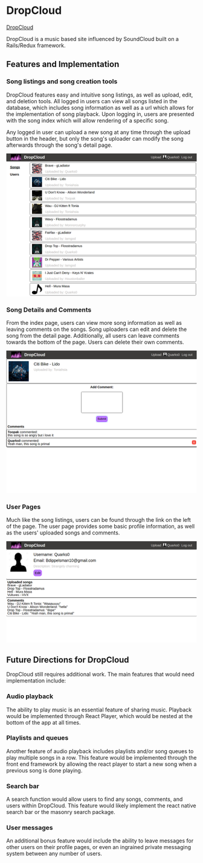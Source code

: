 # DropCloud
[DropCloud][dropcloud]

[dropcloud]: http://dropcloud.online/

DropCloud is a music based site influenced by SoundCloud built on a Rails/Redux framework.

## Features and Implementation

### Song listings and song creation tools

DropCloud features easy and intuitive song listings, as well as upload, edit, and deletion tools. All logged in users can view all songs listed in the database, which includes song information as well as a url which allows for the implementation of song playback. Upon logging in, users are presented with the song index which will allow rendering of a specific song.

Any logged in user can upload a new song at any time through the upload button in the header, but only the song's uploader can modify the song afterwards through the song's detail page.

![songindex](docs/wireframes/index.png)

### Song Details and Comments

From the index page, users can view more song information as well as leaving comments on the songs. Song uploaders can edit and delete the song from the detail page. Additionally, all users can leave comments towards the bottom of the page. Users can delete their own comments.

![song_detail](docs/wireframes/song_detail.png)

### User Pages

Much like the song listings, users can be found through the link on the left of the page. The user page provides some basic profile information, as well as the users' uploaded songs and comments.

![userpage](docs/wireframes/user.png)

## Future Directions for DropCloud

DropCloud still requires additional work. The main features that would need implementation include:

### Audio playback

The ability to play music is an essential feature of sharing music. Playback would be implemented through React Player, which would be nested at the bottom of the app at all times.

### Playlists and queues

Another feature of audio playback includes playlists and/or song queues to play multiple songs in a row. This feature would be implemented through the front end framework by allowing the react player to start a new song when a previous song is done playing.

### Search bar

A search function would allow users to find any songs, comments, and users within DropCloud. This feature would likely implement the react native search bar or the masonry search package.

### User messages

An additional bonus feature would include the ability to leave messages for other users on their profile pages, or even an ingrained private messaging system between any number of users.
